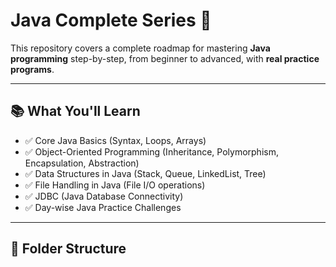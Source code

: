 # Java Complete Series 🚀

This repository covers a complete roadmap for mastering **Java programming** step-by-step, from beginner to advanced, with **real practice programs**.

---

## 📚 What You'll Learn

- ✅ Core Java Basics (Syntax, Loops, Arrays)
- ✅ Object-Oriented Programming (Inheritance, Polymorphism, Encapsulation, Abstraction)
- ✅ Data Structures in Java (Stack, Queue, LinkedList, Tree)
- ✅ File Handling in Java (File I/O operations)
- ✅ JDBC (Java Database Connectivity)
- ✅ Day-wise Java Practice Challenges

---

## 📁 Folder Structure

